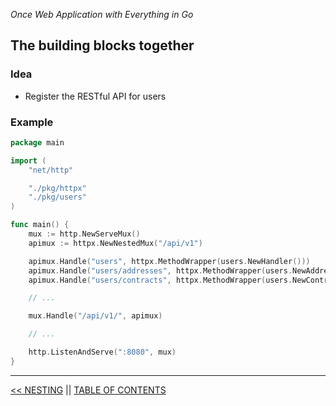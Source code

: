 *Once Web Application with Everything in Go*

## The building blocks together

### Idea

* Register the RESTful API for users

### Example

```go
package main

import (
    "net/http"

    "./pkg/httpx"
    "./pkg/users"
)

func main() { 
    mux := http.NewServeMux()
    apimux := httpx.NewNestedMux("/api/v1")

    apimux.Handle("users", httpx.MethodWrapper(users.NewHandler()))
    apimux.Handle("users/addresses", httpx.MethodWrapper(users.NewAddressesHandler()))v
    apimux.Handle("users/contracts", httpx.MethodWrapper(users.NewContractsHandler()))

    // ...

    mux.Handle("/api/v1/", apimux)

    // ...

    http.ListenAndServe(":8080", mux)
}
```

---

[<< NESTING](nesting.md) || [TABLE OF CONTENTS](../README.md)
